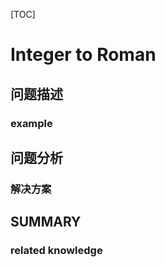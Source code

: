 [TOC]

# Integer to Roman

## 问题描述

### example

## 问题分析

### 解决方案

## SUMMARY

### related knowledge